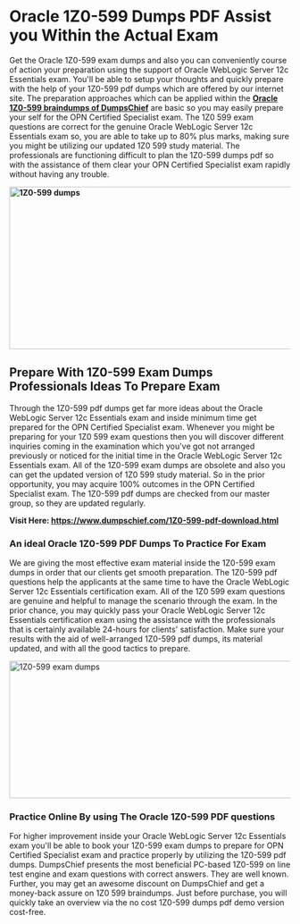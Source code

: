 <h1><strong>Oracle 1Z0-599 Dumps PDF Assist you Within the Actual Exam&nbsp;</strong></h1>
<p>Get the Oracle 1Z0-599 exam dumps and also you can conveniently course of action your preparation using the support of Oracle WebLogic Server 12c Essentials exam. You'll be able to setup your thoughts and quickly prepare with the help of your 1Z0-599 pdf dumps which are offered by our internet site. The preparation approaches which can be applied within the <strong><a href="https://www.dumpschief.com/1Z0-599-pdf-download.html">Oracle 1Z0-599 braindumps of DumpsChief</a></strong> are basic so you may easily prepare your self for the OPN Certified Specialist exam. The 1Z0 599 exam questions are correct for the genuine Oracle WebLogic Server 12c Essentials exam so, you are able to take up to 80% plus marks, making sure you might be utilizing our updated 1Z0 599 study material. The professionals are functioning difficult to plan the 1Z0-599 dumps pdf so with the assistance of them clear your OPN Certified Specialist exam rapidly without having any trouble.&nbsp;</p>
<p><strong><img src="https://i.ibb.co/MRLCNcv/dumpschief-1st-image.jpg" alt="1Z0-599 dumps" width="600" height="291" /></strong></p>
<h2><strong>Prepare With 1Z0-599 Exam Dumps Professionals Ideas To Prepare Exam</strong></h2>
<p>Through the 1Z0-599 pdf dumps get far more ideas about the Oracle WebLogic Server 12c Essentials exam and inside minimum time get prepared for the OPN Certified Specialist exam. Whenever you might be preparing for your 1Z0 599 exam questions then you will discover different inquiries coming in the examination which you've got not arranged previously or noticed for the initial time in the Oracle WebLogic Server 12c Essentials exam. All of the 1Z0-599 exam dumps are obsolete and also you can get the updated version of 1Z0 599 study material. So in the prior opportunity, you may acquire 100% outcomes in the OPN Certified Specialist exam. The 1Z0-599 pdf dumps are checked from our master group, so they are updated regularly.</p>
<p><strong>Visit Here:&nbsp;<a href="https://www.dumpschief.com/1Z0-599-pdf-download.html">https://www.dumpschief.com/1Z0-599-pdf-download.html</a></strong></p>
<h3><strong>An ideal Oracle 1Z0-599 PDF Dumps To Practice For Exam&nbsp;</strong></h3>
<p>We are giving the most effective exam material inside the 1Z0-599 exam dumps in order that our clients get smooth preparation. The 1Z0-599 pdf questions help the applicants at the same time to have the Oracle WebLogic Server 12c Essentials certification exam. All of the 1Z0 599 exam questions are genuine and helpful to manage the scenario through the exam. In the prior chance, you may quickly pass your Oracle WebLogic Server 12c Essentials certification exam using the assistance with the professionals that is certainly available 24-hours for clients' satisfaction. Make sure your results with the aid of well-arranged 1Z0-599 pdf dumps, its material updated, and with all the good tactics to prepare.&nbsp;</p>
<p><a href="https://www.dumpschief.com/1Z0-599-pdf-download.html"><img src="https://i.ibb.co/3NWDmKS/dumpschief-2nd-image.jpg" alt="1Z0-599 exam dumps" width="600" height="246" /></a></p>
<h3><strong>Practice Online By using The Oracle 1Z0-599 PDF questions&nbsp;</strong></h3>
<p>For higher improvement inside your Oracle WebLogic Server 12c Essentials exam you'll be able to book your 1Z0-599 exam dumps to prepare for OPN Certified Specialist exam and practice properly by utilizing the 1Z0-599 pdf dumps. DumpsChief presents the most beneficial PC-based 1Z0-599 on line test engine and exam questions with correct answers. They are well known. Further, you may get an awesome discount on DumpsChief and get a money-back assure on 1Z0 599 braindumps. Just before purchase, you will quickly take an overview via the no cost 1Z0-599 dumps pdf demo version cost-free.</p>

